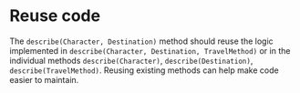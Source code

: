 # Reuse code

The `describe(Character, Destination)` method should reuse the logic implemented in `describe(Character, Destination, TravelMethod)` or in the individual methods `describe(Character)`, `describe(Destination)`, `describe(TravelMethod)`. 
Reusing existing methods can help make code easier to maintain.